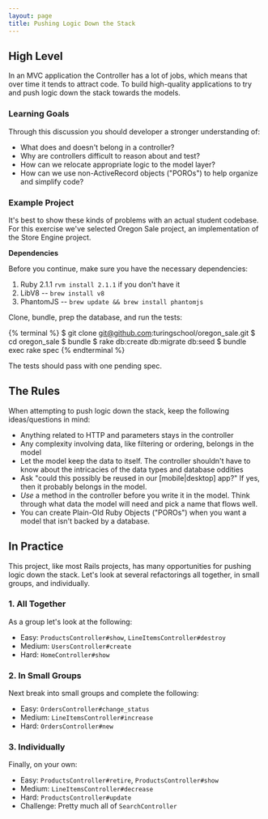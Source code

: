 ```yaml
---
layout: page
title: Pushing Logic Down the Stack
---
```


## High Level

In an MVC application the Controller has a lot of jobs, which means that over
time it tends to attract code. To build high-quality applications to try and
push logic down the stack towards the models.

### Learning Goals

Through this discussion you should developer a stronger understanding of:

* What does and doesn't belong in a controller?
* Why are controllers difficult to reason about and test?
* How can we relocate appropriate logic to the model layer?
* How can we use non-ActiveRecord objects ("POROs") to help organize and
simplify code?

### Example Project

It's best to show these kinds of problems with an actual student codebase. For this
exercise we've selected Oregon Sale project, an implementation of the Store Engine
project.

__Dependencies__

Before you continue, make sure you have the necessary dependencies:

1. Ruby 2.1.1 `rvm install 2.1.1` if you don't have it
2. LibV8 -- `brew install v8`
3. PhantomJS -- `brew update && brew install phantomjs`


Clone, bundle, prep the database, and run the tests:

{% terminal %}
$ git clone git@github.com:turingschool/oregon_sale.git
$ cd oregon_sale
$ bundle
$ rake db:create db:migrate db:seed
$ bundle exec rake spec
{% endterminal %}

The tests should pass with one pending spec.

## The Rules

When attempting to push logic down the stack, keep the following ideas/questions
in mind:

* Anything related to HTTP and parameters stays in the controller
* Any complexity involving data, like filtering or ordering, belongs in the model
* Let the model keep the data to itself. The controller shouldn't have to know
about the intricacies of the data types and database oddities
* Ask "could this possibly be reused in our [mobile|desktop] app?" If yes, then
it probably belongs in the model.
* *Use* a method in the controller before you write it in the model. Think through
what data the model will need and pick a name that flows well.
* You can create Plain-Old Ruby Objects ("POROs") when you want a model that
isn't backed by a database.

## In Practice

This project, like most Rails projects, has many opportunities for pushing logic
down the stack. Let's look at several refactorings all together, in small groups,
and individually.

### 1. All Together

As a group let's look at the following:

* Easy: `ProductsController#show`, `LineItemsController#destroy`
* Medium: `UsersController#create`
* Hard: `HomeController#show`

### 2. In Small Groups

Next break into small groups and complete the following:

* Easy: `OrdersController#change_status`
* Medium: `LineItemsController#increase`
* Hard: `OrdersController#new`

### 3. Individually

Finally, on your own:

* Easy: `ProductsController#retire`, `ProductsController#show`
* Medium: `LineItemsController#decrease`
* Hard: `ProductsController#update`
* Challenge: Pretty much all of `SearchController`
